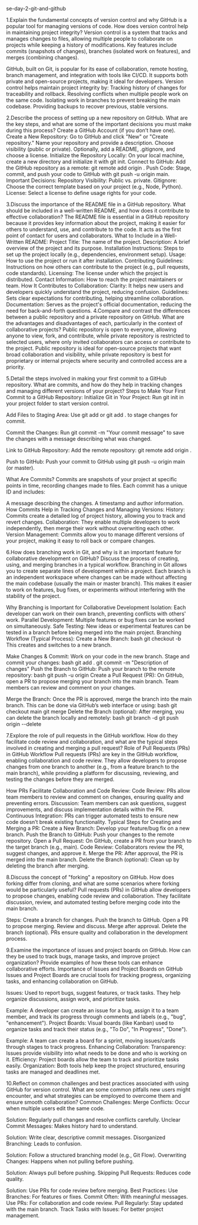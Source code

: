 se-day-2-git-and-github

1.Explain the fundamental concepts of version control and why GitHub is a popular tool for managing versions of code. How does version control help in maintaining project integrity?
Version control is a system that tracks and manages changes to files, allowing multiple people to collaborate on projects while keeping a history of modifications. Key features include commits (snapshots of changes), branches (isolated work on features), and merges (combining changes).

GitHub, built on Git, is popular for its ease of collaboration, remote hosting, branch management, and integration with tools like CI/CD. It supports both private and open-source projects, making it ideal for developers.
Version control helps maintain project integrity by:
Tracking history of changes for traceability and rollback.
Resolving conflicts when multiple people work on the same code.
Isolating work in branches to prevent breaking the main codebase.
Providing backups to recover previous, stable versions.

2.Describe the process of setting up a new repository on GitHub. What are the key steps, and what are some of the important decisions you must make during this process?
Create a GitHub Account (if you don’t have one).
Create a New Repository:
Go to GitHub and click "New" or "Create repository."
Name your repository and provide a description.
Choose visibility (public or private).
Optionally, add a README, .gitignore, and choose a license.
Initialize the Repository Locally:
On your local machine, create a new directory and initialize it with git init.
Connect to GitHub:
Add the GitHub repository as a remote: git remote add origin <repository-url>.
Push Code:
Stage, commit, and push your code to GitHub with git push -u origin main.
Important Decisions:
Repository Visibility: Public vs. private.
Gitignore: Choose the correct template based on your project (e.g., Node, Python).
License: Select a license to define usage rights for your code.

3.Discuss the importance of the README file in a GitHub repository. What should be included in a well-written README, and how does it contribute to effective collaboration?
The README file is essential in a GitHub repository because it provides key information about the project, making it easier for others to understand, use, and contribute to the code. It acts as the first point of contact for users and collaborators.
What to Include in a Well-Written README:
Project Title: The name of the project.
Description: A brief overview of the project and its purpose.
Installation Instructions: Steps to set up the project locally (e.g., dependencies, environment setup).
Usage: How to use the project or run it after installation.
Contributing Guidelines: Instructions on how others can contribute to the project (e.g., pull requests, code standards).
Licensing: The license under which the project is distributed.
Contact Information: How to reach the project maintainers or team.
How It Contributes to Collaboration:
Clarity: It helps new users and developers quickly understand the project, reducing confusion.
Guidelines: Sets clear expectations for contributing, helping streamline collaboration.
Documentation: Serves as the project's official documentation, reducing the need for back-and-forth questions.
4.Compare and contrast the differences between a public repository and a private repository on GitHub. What are the advantages and disadvantages of each, particularly in the context of collaborative projects?
Public repository is open to everyone, allowing anyone to view, fork, and contribute, while private repository is restricted to selected users, where only invited collaborators can access or contribute to the project.
Public repository is ideal for open-source projects that want broad collaboration and visibility, while private repository is best for proprietary or internal projects where security and controlled access are a priority.



5.Detail the steps involved in making your first commit to a GitHub repository. What are commits, and how do they help in tracking changes and managing different versions of your project?
Steps to Make Your First Commit to a GitHub Repository:
Initialize Git in Your Project:
Run git init in your project folder to start version control.

Add Files to Staging Area:
Use git add <file> or git add . to stage changes for commit.

Commit the Changes:
Run git commit -m "Your commit message" to save the changes with a message describing what was changed.

Link to GitHub Repository:
Add the remote repository: git remote add origin <repository-url>.

Push to GitHub:
Push your commit to GitHub using git push -u origin main (or master).

What Are Commits?
Commits are snapshots of your project at specific points in time, recording changes made to files. Each commit has a unique ID and includes:

A message describing the changes.
A timestamp and author information.
How Commits Help in Tracking Changes and Managing Versions:
History: Commits create a detailed log of project history, allowing you to track and revert changes.
Collaboration: They enable multiple developers to work independently, then merge their work without overwriting each other.
Version Management: Commits allow you to manage different versions of your project, making it easy to roll back or compare changes.

6.How does branching work in Git, and why is it an important feature for collaborative development on GitHub? Discuss the process of creating, using, and merging branches in a typical workflow.
Branching in Git allows you to create separate lines of development within a project. Each branch is an independent workspace where changes can be made without affecting the main codebase (usually the main or master branch). This makes it easier to work on features, bug fixes, or experiments without interfering with the stability of the project.

Why Branching is Important for Collaborative Development
Isolation: Each developer can work on their own branch, preventing conflicts with others' work.
Parallel Development: Multiple features or bug fixes can be worked on simultaneously.
Safe Testing: New ideas or experimental features can be tested in a branch before being merged into the main project.
Branching Workflow (Typical Process):
Create a New Branch:
bash
git checkout -b <branch-name>
This creates and switches to a new branch.

Make Changes & Commit:
Work on your code in the new branch. Stage and commit your changes:
bash
git add .
git commit -m "Description of changes"
Push the Branch to GitHub:
Push your branch to the remote repository:
bash
git push -u origin <branch-name>
Create a Pull Request (PR):
On GitHub, open a PR to propose merging your branch into the main branch. Team members can review and comment on your changes.

Merge the Branch:
Once the PR is approved, merge the branch into the main branch. This can be done via GitHub’s web interface or using:
bash
git checkout main
git merge <branch-name>
Delete the Branch (optional):
After merging, you can delete the branch locally and remotely:
bash
git branch -d <branch-name>
git push origin --delete <branch-name>

7.Explore the role of pull requests in the GitHub workflow. How do they facilitate code review and collaboration, and what are the typical steps involved in creating and merging a pull request?
Role of Pull Requests (PRs) in GitHub Workflow
Pull requests (PRs) are key in the GitHub workflow, enabling collaboration and code review. They allow developers to propose changes from one branch to another (e.g., from a feature branch to the main branch), while providing a platform for discussing, reviewing, and testing the changes before they are merged.

How PRs Facilitate Collaboration and Code Review:
Code Review: PRs allow team members to review and comment on changes, ensuring quality and preventing errors.
Discussion: Team members can ask questions, suggest improvements, and discuss implementation details within the PR.
Continuous Integration: PRs can trigger automated tests to ensure new code doesn’t break existing functionality.
Typical Steps for Creating and Merging a PR:
Create a New Branch: Develop your feature/bug fix on a new branch.
Push the Branch to GitHub: Push your changes to the remote repository.
Open a Pull Request: On GitHub, create a PR from your branch to the target branch (e.g., main).
Code Review: Collaborators review the PR, suggest changes, and approve it.
Merge the PR: After approval, the PR is merged into the main branch.
Delete the Branch (optional): Clean up by deleting the branch after merging.


8.Discuss the concept of "forking" a repository on GitHub. How does forking differ from cloning, and what are some scenarios where forking would be particularly useful?
Pull requests (PRs) in GitHub allow developers to propose changes, enabling code review and collaboration. They facilitate discussion, review, and automated testing before merging code into the main branch.

Steps:
Create a branch for changes.
Push the branch to GitHub.
Open a PR to propose merging.
Review and discuss.
Merge after approval.
Delete the branch (optional).
PRs ensure quality and collaboration in the development process.

9.Examine the importance of issues and project boards on GitHub. How can they be used to track bugs, manage tasks, and improve project organization? Provide examples of how these tools can enhance collaborative efforts.
Importance of Issues and Project Boards on GitHub
Issues and Project Boards are crucial tools for tracking progress, organizing tasks, and enhancing collaboration on GitHub.

Issues: Used to report bugs, suggest features, or track tasks. They help organize discussions, assign work, and prioritize tasks.

Example: A developer can create an issue for a bug, assign it to a team member, and track its progress through comments and labels (e.g., "bug", "enhancement").
Project Boards: Visual boards (like Kanban) used to organize tasks and track their status (e.g., "To Do", "In Progress", "Done").

Example: A team can create a board for a sprint, moving issues/cards through stages to track progress.
Enhancing Collaboration:
Transparency: Issues provide visibility into what needs to be done and who is working on it.
Efficiency: Project boards allow the team to track and prioritize tasks easily.
Organization: Both tools help keep the project structured, ensuring tasks are managed and deadlines met.

10.Reflect on common challenges and best practices associated with using GitHub for version control. What are some common pitfalls new users might encounter, and what strategies can be employed to overcome them and ensure smooth collaboration?
Common Challenges:
Merge Conflicts: Occur when multiple users edit the same code.

Solution: Regularly pull changes and resolve conflicts carefully.
Unclear Commit Messages: Makes history hard to understand.

Solution: Write clear, descriptive commit messages.
Disorganized Branching: Leads to confusion.

Solution: Follow a structured branching model (e.g., Git Flow).
Overwriting Changes: Happens when not pulling before pushing.

Solution: Always pull before pushing.
Skipping Pull Requests: Reduces code quality.

Solution: Use PRs for code review before merging.
Best Practices:
Use Branches: For features or fixes.
Commit Often: With meaningful messages.
Use PRs: For collaboration and code review.
Pull Regularly: Stay updated with the main branch.
Track Tasks with Issues: For better project management.
